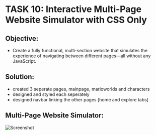 # TASK 10: **Interactive Multi-Page Website Simulator with CSS Only**

## **Objective:**

- Create a fully functional, multi-section website that simulates the experience of navigating between different pages—all without any JavaScript.

## Solution:

- created 3 seperate pages, mainpage, marioworlds and characters
- designed and styled each seperately
- designed navbar linking the other pages [home and explore tabs]

## Multi-Page Website Simulator:

![Screenshot](task10_output/website.gif)
